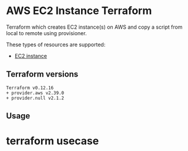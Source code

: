 # AWS EC2 Instance Terraform

Terraform which creates EC2 instance(s) on AWS and copy a script from local to
remote using provisioner.

These types of resources are supported:

* [EC2 instance](https://www.terraform.io/docs/providers/aws/r/instance.html)

## Terraform versions

```
Terraform v0.12.16
+ provider.aws v2.39.0
+ provider.null v2.1.2
```

## Usage
# terraform usecase
